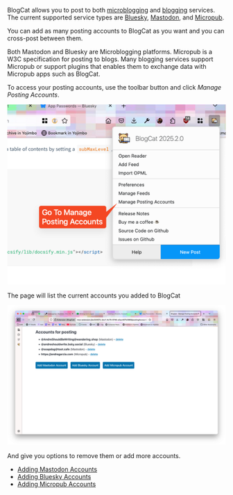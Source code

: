 BlogCat allows you to post to both [microblogging](https://en.wikipedia.org/wiki/Microblogging) and [blogging](https://en.wikipedia.org/wiki/Blogging) services. The current supported service types are [Bluesky](https://bsky.app), [Mastodon](https://joinmastodon.org), and [Micropub](https://www.w3.org/TR/micropub/).

You can add as many posting accounts to BlogCat as you want and you can cross-post between them.

Both Mastodon and Bluesky are Microblogging platforms. Micropub is a W3C specification for posting to blogs. Many blogging services support Micropub or support plugins that enables them to exchange data with Micropub apps such as BlogCat.

To access your posting accounts, use the toolbar button and click _Manage Posting Accounts_.

![Open Manage Posting Accounts](_media/manage-posting-accounts.png)

The page will list the current accounts you added to BlogCat

![Posting Accounts Management Page](_media/manage-posting-account-page.png)

And give you options to remove them or add more accounts.

- [Adding Mastodon Accounts](/mastodon)
- [Adding Bluesky Accounts](/bluesky)
- [Adding Micropub Accounts](/micropub)
